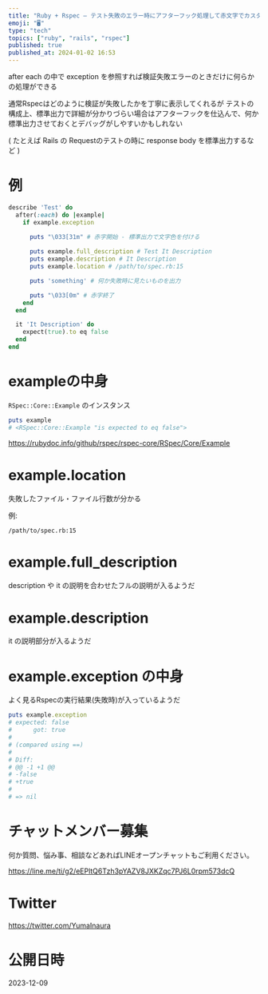```yaml
---
title: "Ruby + Rspec – テスト失敗のエラー時にアフターフック処理して赤文字でカスタムメッセージを標準出力する ( example単位 "
emoji: "🖥"
type: "tech"
topics: ["ruby", "rails", "rspec"]
published: true
published_at: 2024-01-02 16:53
---
```


after each の中で exception を参照すれば検証失敗エラーのときだけに何らかの処理ができる

通常Rspecはどのように検証が失敗したかを丁寧に表示してくれるが
テストの構成上、標準出力で詳細が分かりづらい場合はアフターフックを仕込んで、何か標準出力させておくとデバッグがしやすいかもしれない

( たとえば Rails の Requestのテストの時に response body を標準出力するなど )


# 例


```rb
describe 'Test' do
  after(:each) do |example|
    if example.exception
      
      puts "\033[31m" # 赤字開始 - 標準出力で文字色を付ける 

      puts example.full_description # Test It Description
      puts example.description # It Description
      puts example.location # /path/to/spec.rb:15

      puts 'something' # 何か失敗時に見たいものを出力

      puts "\033[0m" # 赤字終了
    end
  end

  it 'It Description' do
    expect(true).to eq false
  end
end
```

# exampleの中身

`RSpec::Core::Example` のインスタンス


```rb
puts example
# <RSpec::Core::Example "is expected to eq false">
```

https://rubydoc.info/github/rspec/rspec-core/RSpec/Core/Example

# example.location

失敗したファイル・ファイル行数が分かる

例:


```
/path/to/spec.rb:15
```
# example.full_description

description や it の説明を合わせたフルの説明が入るようだ

# example.description

it の説明部分が入るようだ


# example.exception の中身

よく見るRspecの実行結果(失敗時)が入っているようだ

```rb
puts example.exception
# expected: false
#      got: true
#
# (compared using ==)
#
# Diff:
# @@ -1 +1 @@
# -false
# +true
#
# => nil

```

# チャットメンバー募集


何か質問、悩み事、相談などあればLINEオープンチャットもご利用ください。

https://line.me/ti/g2/eEPltQ6Tzh3pYAZV8JXKZqc7PJ6L0rpm573dcQ


# Twitter

https://twitter.com/YumaInaura


# 公開日時

2023-12-09
